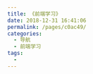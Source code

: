 ```yaml
---
title: 《前端学习》
date: 2018-12-31 16:41:06
permalink: /pages/c0ac49/
categories:
  - 导航
  - 前端学习
tags:
  - 
---
```

